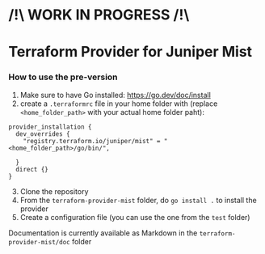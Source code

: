 # /!\ WORK IN PROGRESS /!\

# Terraform Provider for Juniper Mist

### How to use the pre-version
1. Make sure to have Go installed: https://go.dev/doc/install
2. create a `.terraformrc` file in your home folder with (replace `<home_folder_path>` with your actual home folder paht):
```
provider_installation {
  dev_overrides {
    "registry.terraform.io/juniper/mist" = "<home_folder_path>/go/bin/",

  }
  direct {}
}
```
3. Clone the repository
4. From the `terraform-provider-mist` folder, do `go install .` to install the provider
5. Create a configuration file (you can use the one from the `test` folder)

Documentation is currently available as Markdown in the `terraform-provider-mist/doc` folder
